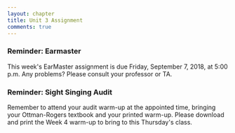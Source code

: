 ```yaml
---
layout: chapter
title: Unit 3 Assignment
comments: true
---
```


### Reminder: Earmaster 

This week's EarMaster assignment is due Friday, September 7, 2018, at 5:00 p.m. Any problems? Please consult your professor or TA.

### Reminder: Sight Singing Audit 

Remember to attend your audit warm-up at the appointed time, bringing your Ottman-Rogers textbook and your printed warm-up. Please download and print the Week 4 warm-up to bring to this Thursday's class.
